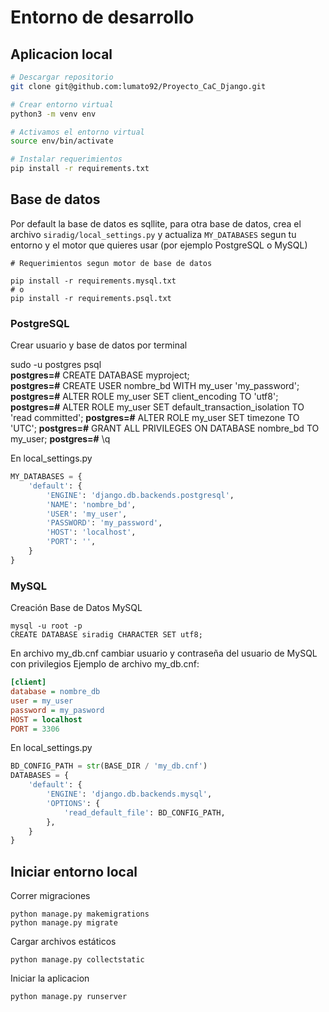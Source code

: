 # Entorno de desarrollo

## Aplicacion local

```bash
# Descargar repositorio
git clone git@github.com:lumato92/Proyecto_CaC_Django.git

# Crear entorno virtual
python3 -m venv env

# Activamos el entorno virtual
source env/bin/activate

# Instalar requerimientos
pip install -r requirements.txt

```

## Base de datos

Por default la base de datos es sqllite, para otra base de datos, crea el archivo `siradig/local_settings.py` y actualiza `MY_DATABASES` segun tu entorno y el motor que quieres usar (por ejemplo PostgreSQL o MySQL)

```
# Requerimientos segun motor de base de datos

pip install -r requirements.mysql.txt
# o
pip install -r requirements.psql.txt
```

### PostgreSQL

Crear usuario y base de datos por terminal


sudo -u postgres psql\
**postgres=#** CREATE DATABASE myproject;\
**postgres=#** CREATE USER nombre_bd WITH my_user 'my_password';
**postgres=#** ALTER ROLE my_user SET client_encoding TO 'utf8';
**postgres=#** ALTER ROLE my_user SET default_transaction_isolation TO 'read committed';
**postgres=#** ALTER ROLE my_user SET timezone TO 'UTC';
**postgres=#** GRANT ALL PRIVILEGES ON DATABASE nombre_bd TO my_user;
**postgres=#** \q


En local_settings.py

```python
MY_DATABASES = {
    'default': {
        'ENGINE': 'django.db.backends.postgresql',
        'NAME': 'nombre_bd',
        'USER': 'my_user',
        'PASSWORD': 'my_password',
        'HOST': 'localhost',
        'PORT': '',
    }
}
```

### MySQL

Creación Base de Datos MySQL
```
mysql -u root -p
CREATE DATABASE siradig CHARACTER SET utf8;
```
En archivo my_db.cnf cambiar usuario y contraseña del usuario de MySQL con privilegios
Ejemplo de archivo my_db.cnf:

```ini
[client]
database = nombre_db
user = my_user
password = my_pasword
HOST = localhost
PORT = 3306
```

En local_settings.py

```python
BD_CONFIG_PATH = str(BASE_DIR / 'my_db.cnf')
DATABASES = {
    'default': {
        'ENGINE': 'django.db.backends.mysql',
        'OPTIONS': {
            'read_default_file': BD_CONFIG_PATH,
        },
    }
}
```

## Iniciar entorno local

Correr migraciones
```
python manage.py makemigrations
python manage.py migrate
```

Cargar archivos estáticos

```
python manage.py collectstatic
```

Iniciar la aplicacion

```
python manage.py runserver
```
